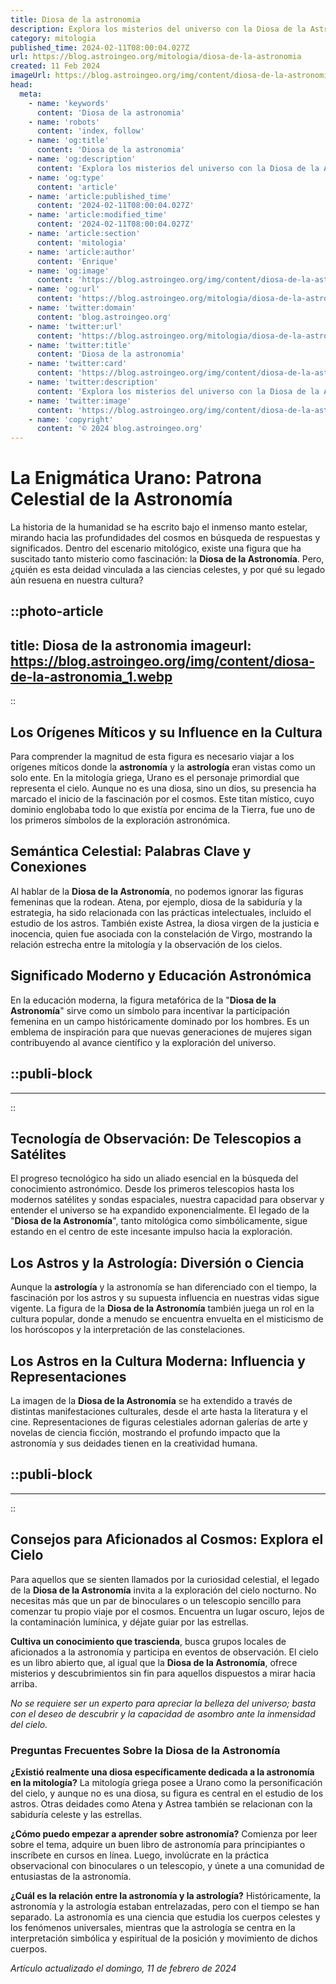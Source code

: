 ```yaml
---
title: Diosa de la astronomia
description: Explora los misterios del universo con la Diosa de la Astronomía. Consejos estelares y guías para admirar el cielo nocturno.
category: mitologia
published_time: 2024-02-11T08:00:04.027Z
url: https://blog.astroingeo.org/mitologia/diosa-de-la-astronomia
created: 11 Feb 2024
imageUrl: https://blog.astroingeo.org/img/content/diosa-de-la-astronomia_1.webp
head:
  meta:
    - name: 'keywords'
      content: 'Diosa de la astronomia'
    - name: 'robots'
      content: 'index, follow'
    - name: 'og:title'
      content: 'Diosa de la astronomia'
    - name: 'og:description'
      content: 'Explora los misterios del universo con la Diosa de la Astronomía. Consejos estelares y guías para admirar el cielo nocturno.'
    - name: 'og:type'
      content: 'article'
    - name: 'article:published_time'
      content: '2024-02-11T08:00:04.027Z'
    - name: 'article:modified_time'
      content: '2024-02-11T08:00:04.027Z'
    - name: 'article:section'
      content: 'mitologia'
    - name: 'article:author'
      content: 'Enrique'
    - name: 'og:image'
      content: 'https://blog.astroingeo.org/img/content/diosa-de-la-astronomia_1.webp'
    - name: 'og:url'
      content: 'https://blog.astroingeo.org/mitologia/diosa-de-la-astronomia'
    - name: 'twitter:domain'
      content: 'blog.astroingeo.org'
    - name: 'twitter:url'
      content: 'https://blog.astroingeo.org/mitologia/diosa-de-la-astronomia'
    - name: 'twitter:title'
      content: 'Diosa de la astronomia'
    - name: 'twitter:card'
      content: 'https://blog.astroingeo.org/img/content/diosa-de-la-astronomia_1.webp'
    - name: 'twitter:description'
      content: 'Explora los misterios del universo con la Diosa de la Astronomía. Consejos estelares y guías para admirar el cielo nocturno.'
    - name: 'twitter:image'
      content: 'https://blog.astroingeo.org/img/content/diosa-de-la-astronomia_1.webp'
    - name: 'copyright'
      content: '© 2024 blog.astroingeo.org'
---
```

# La Enigmática Urano: Patrona Celestial de la Astronomía

La historia de la humanidad se ha escrito bajo el inmenso manto estelar, mirando hacia las profundidades del cosmos en búsqueda de respuestas y significados. Dentro del escenario mitológico, existe una figura que ha suscitado tanto misterio como fascinación: la **Diosa de la Astronomía**. Pero, ¿quién es esta deidad vinculada a las ciencias celestes, y por qué su legado aún resuena en nuestra cultura?


::photo-article
---
title: Diosa de la astronomia
imageurl: https://blog.astroingeo.org/img/content/diosa-de-la-astronomia_1.webp
---
::


## Los Orígenes Míticos y su Influence en la Cultura

Para comprender la magnitud de esta figura es necesario viajar a los orígenes míticos donde la **astronomía** y la **astrología** eran vistas como un solo ente. En la mitología griega, Urano es el personaje primordial que representa el cielo. Aunque no es una diosa, sino un dios, su presencia ha marcado el inicio de la fascinación por el cosmos. Este titan místico, cuyo dominio englobaba todo lo que existía por encima de la Tierra, fue uno de los primeros símbolos de la exploración astronómica.

## Semántica Celestial: Palabras Clave y Conexiones

Al hablar de la **Diosa de la Astronomía**, no podemos ignorar las figuras femeninas que la rodean. Atena, por ejemplo, diosa de la sabiduría y la estrategia, ha sido relacionada con las prácticas intelectuales, incluido el estudio de los astros. También existe Astrea, la diosa virgen de la justicia e inocencia, quien fue asociada con la constelación de Virgo, mostrando la relación estrecha entre la mitología y la observación de los cielos.

## Significado Moderno y Educación Astronómica

En la educación moderna, la figura metafórica de la "**Diosa de la Astronomía**" sirve como un símbolo para incentivar la participación femenina en un campo históricamente dominado por los hombres. Es un emblema de inspiración para que nuevas generaciones de mujeres sigan contribuyendo al avance científico y la exploración del universo.


  ::publi-block
  ---
  ---
  ::
  
  
## Tecnología de Observación: De Telescopios a Satélites

El progreso tecnológico ha sido un aliado esencial en la búsqueda del conocimiento astronómico. Desde los primeros telescopios hasta los modernos satélites y sondas espaciales, nuestra capacidad para observar y entender el universo se ha expandido exponencialmente. El legado de la "**Diosa de la Astronomía**", tanto mitológica como simbólicamente, sigue estando en el centro de este incesante impulso hacia la exploración.

## Los Astros y la Astrología: Diversión o Ciencia

Aunque la **astrología** y la astronomía se han diferenciado con el tiempo, la fascinación por los astros y su supuesta influencia en nuestras vidas sigue vigente. La figura de la **Diosa de la Astronomía** también juega un rol en la cultura popular, donde a menudo se encuentra envuelta en el misticismo de los horóscopos y la interpretación de las constelaciones.

## Los Astros en la Cultura Moderna: Influencia y Representaciones

La imagen de la **Diosa de la Astronomía** se ha extendido a través de distintas manifestaciones culturales, desde el arte hasta la literatura y el cine. Representaciones de figuras celestiales adornan galerías de arte y novelas de ciencia ficción, mostrando el profundo impacto que la astronomía y sus deidades tienen en la creatividad humana.


  ::publi-block
  ---
  ---
  ::
  
  
## Consejos para Aficionados al Cosmos: Explora el Cielo

Para aquellos que se sienten llamados por la curiosidad celestial, el legado de la **Diosa de la Astronomía** invita a la exploración del cielo nocturno. No necesitas más que un par de binoculares o un telescopio sencillo para comenzar tu propio viaje por el cosmos. Encuentra un lugar oscuro, lejos de la contaminación lumínica, y déjate guiar por las estrellas.

**Cultiva un conocimiento que trascienda**, busca grupos locales de aficionados a la astronomía y participa en eventos de observación. El cielo es un libro abierto que, al igual que la **Diosa de la Astronomía**, ofrece misterios y descubrimientos sin fin para aquellos dispuestos a mirar hacia arriba.

*No se requiere ser un experto para apreciar la belleza del universo; basta con el deseo de descubrir y la capacidad de asombro ante la inmensidad del cielo.*

### Preguntas Frecuentes Sobre la Diosa de la Astronomía

**¿Existió realmente una diosa específicamente dedicada a la astronomía en la mitología?**
La mitología griega posee a Urano como la personificación del cielo, y aunque no es una diosa, su figura es central en el estudio de los astros. Otras deidades como Atena y Astrea también se relacionan con la sabiduría celeste y las estrellas.

**¿Cómo puedo empezar a aprender sobre astronomía?**
Comienza por leer sobre el tema, adquire un buen libro de astronomía para principiantes o inscríbete en cursos en línea. Luego, involúcrate en la práctica observacional con binoculares o un telescopio, y únete a una comunidad de entusiastas de la astronomía.

**¿Cuál es la relación entre la astronomía y la astrología?**
Históricamente, la astronomía y la astrología estaban entrelazadas, pero con el tiempo se han separado. La astronomía es una ciencia que estudia los cuerpos celestes y los fenómenos universales, mientras que la astrología se centra en la interpretación simbólica y espiritual de la posición y movimiento de dichos cuerpos.

_Artículo actualizado el domingo, 11 de febrero de 2024_